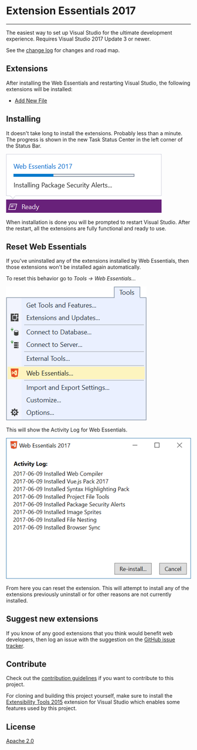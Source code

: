  # Extension Essentials 2017
------------------------------------

The easiest way to set up Visual Studio for the ultimate development experience. Requires Visual Studio 2017 Update 3 or newer.

See the [change log](CHANGELOG.md) for changes and road map.

## Extensions
After installing the Web Essentials and restarting
Visual Studio, the following extensions will be installed:

- [Add New File](https://visualstudiogallery.msdn.microsoft.com/3f820e99-6c0d-41db-aa74-a18d9623b1f3)


## Installing
It doesn't take long to install the extensions. Probably less
than a minute. The progress is shown in the new Task Status Center in the left corner of the Status Bar.

![Installing progress](art/task-status.png)

When installation is done you will be prompted to restart
Visual Studio. After the restart, all the extensions are
fully functional and ready to use.

## Reset Web Essentials
If you've uninstalled any of the extensions installed by Web Essentials, then those extensions won't be installed again automatically.

To reset this behavior go to _Tools -> Web Essentials..._

![Tools menu](art/tools-menu.png)

This will show the Activity Log for Web Essentials.

![Activity Log](art/activity-log.png)

From here you can reset the extension. This will attempt to install any of the extensions previously uninstall or for other reasons are not currently installed.

## Suggest new extensions
If you know of any good extensions that you think would benefit web
developers, then log an issue with the suggestion on the 
[GitHub issue tracker](https://github.com/madskristensen/WebExtensionPack/issues).

## Contribute
Check out the [contribution guidelines](.github/CONTRIBUTING.md)
if you want to contribute to this project.

For cloning and building this project yourself, make sure 
to install the
[Extensibility Tools 2015](https://visualstudiogallery.msdn.microsoft.com/ab39a092-1343-46e2-b0f1-6a3f91155aa6)
extension for Visual Studio which enables some features
used by this project.

## License
[Apache 2.0](LICENSE) 
